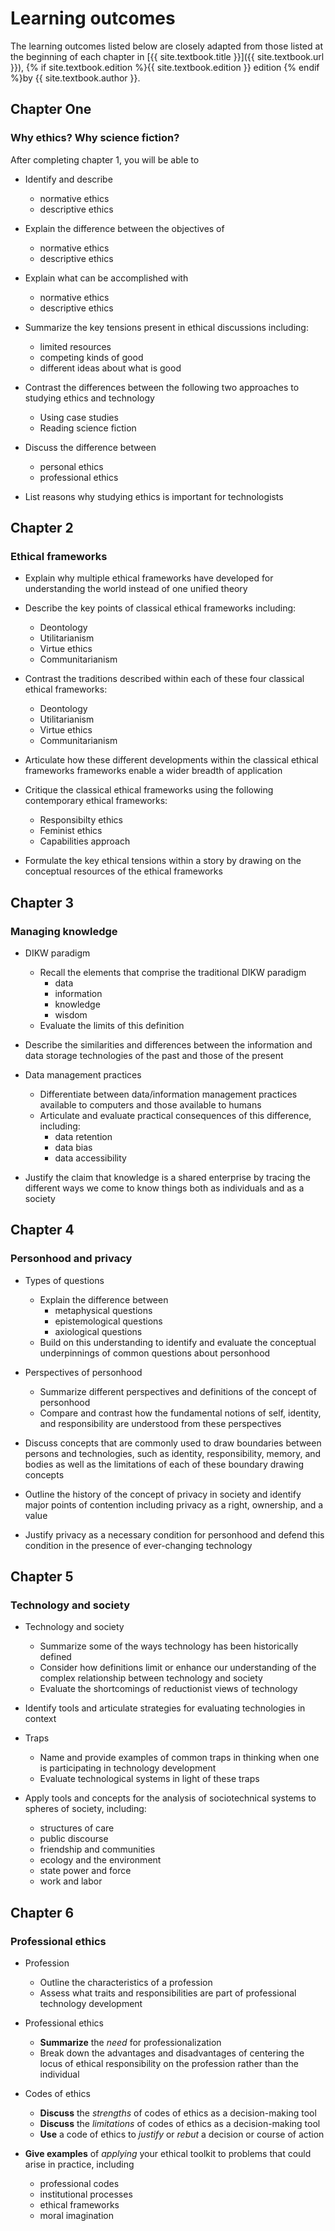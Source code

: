 # Learning outcomes

The learning outcomes listed below are closely adapted from those listed at the beginning of each chapter in [{{ site.textbook.title }}]({{ site.textbook.url }}), {% if site.textbook.edition %}{{ site.textbook.edition }} edition {% endif %}by {{ site.textbook.author }}.

## Chapter One
### Why ethics? Why science fiction?

After completing chapter 1, you will be able to

* Identify and describe
    - normative ethics
    - descriptive ethics

* Explain the difference between the objectives of
    - normative ethics
    - descriptive ethics

* Explain what can be accomplished with
    - normative ethics
    - descriptive ethics

* Summarize the key tensions present in ethical discussions including:
    - limited resources
    - competing kinds of good
    - different ideas about what is good
 
* Contrast the differences between the following two approaches to studying ethics and technology
    - Using case studies
    - Reading science fiction
 
* Discuss the difference between
    - personal ethics
    - professional ethics

* List reasons why studying ethics is important for technologists


## Chapter 2
### Ethical frameworks

* Explain why multiple ethical frameworks have developed for understanding the world instead of one unified theory

* Describe the key points of classical ethical frameworks including:
    - Deontology
    - Utilitarianism
    - Virtue ethics
    - Communitarianism
 
* Contrast the traditions described within each of these four classical ethical frameworks:
    - Deontology
    - Utilitarianism
    - Virtue ethics
    - Communitarianism
   
* Articulate how these different developments within the classical ethical frameworks frameworks enable a wider breadth of application
 
* Critique the classical ethical frameworks using the following contemporary ethical frameworks:
    - Responsibilty ethics
    - Feminist ethics
    - Capabilities approach
 
* Formulate the key ethical tensions within a story by drawing on the conceptual resources of the ethical frameworks


## Chapter 3
### Managing knowledge

* DIKW paradigm
    - Recall the elements that comprise the traditional DIKW paradigm
        * data
        * information
        * knowledge
        * wisdom
    - Evaluate the limits of this definition

* Describe the similarities and differences between the information and data storage technologies of the past and those of the present

* Data management practices
    - Differentiate between data/information management practices available to computers and those available to humans
    - Articulate and evaluate practical consequences of this difference, including:
        * data retention
        * data bias
        * data accessibility

* Justify the claim that knowledge is a shared enterprise by tracing the different ways we come to know things both as individuals and as a society


## Chapter 4
### Personhood and privacy

* Types of questions
    - Explain the difference between 
        * metaphysical questions
        * epistemological questions
        * axiological questions
    - Build on this understanding to identify and evaluate the conceptual underpinnings of common questions about personhood

* Perspectives of personhood
    - Summarize different perspectives and definitions of the concept of personhood
    - Compare and contrast how the fundamental notions of self, identity, and responsibility are understood from these perspectives

* Discuss concepts that are commonly used to draw boundaries between persons and technologies, such as identity, responsibility, memory, and bodies as well as the limitations of each of these boundary drawing concepts

* Outline the history of the concept of privacy in society and identify major points of contention including privacy as a right, ownership, and a value
 
* Justify privacy as a necessary condition for personhood and defend this condition in the presence of ever-changing technology


## Chapter 5
### Technology and society

* Technology and society
  - Summarize some of the ways technology has been historically defined
  - Consider how definitions limit or enhance our understanding of the complex relationship between technology and society
  - Evaluate the shortcomings of reductionist views of technology

* Identify tools and articulate strategies for evaluating technologies in context

* Traps
  - Name and provide examples of common traps in thinking when one is participating in technology development
  - Evaluate technological systems in light of these traps

* Apply tools and concepts for the analysis of sociotechnical systems to spheres of society, including:
  - structures of care
  - public discourse
  - friendship and communities
  - ecology and the environment
  - state power and force
  - work and labor


## Chapter 6
### Professional ethics

* Profession
  - Outline the characteristics of a profession
  - Assess what traits and responsibilities are part of professional technology development

* Professional ethics
  - **Summarize** the *need* for professionalization
  - Break down the advantages and disadvantages of centering the locus of ethical responsibility on the profession rather than the individual
 
* Codes of ethics
  - **Discuss** the *strengths* of codes of ethics as a decision-making tool 
  - **Discuss** the *limitations* of codes of ethics as a decision-making tool 
  - **Use** a code of ethics to *justify* or *rebut* a decision or course of action
 
* **Give examples** of *applying* your ethical toolkit to problems that could arise in practice, including
  - professional codes
  - institutional processes
  - ethical frameworks
  - moral imagination